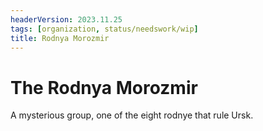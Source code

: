 ```yaml
---
headerVersion: 2023.11.25
tags: [organization, status/needswork/wip]
title: Rodnya Morozmir
---
```

# The Rodnya Morozmir

A mysterious group, one of the eight rodnye that rule Ursk. 